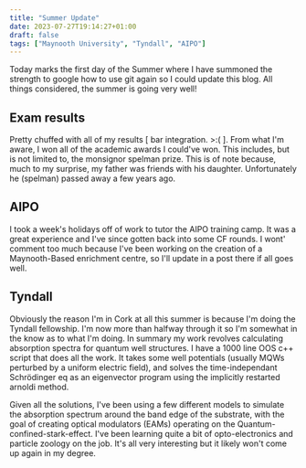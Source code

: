 ```yaml
---
title: "Summer Update"
date: 2023-07-27T19:14:27+01:00
draft: false
tags: ["Maynooth University", "Tyndall", "AIPO"]
---
```


Today marks the first day of the Summer where I have summoned the strength to google how to use git again so I could update this blog. All things considered, the summer is going very well!

## Exam results

Pretty chuffed with all of my results [ bar integration. >:( ]. From what I'm aware, I won all of the academic awards I could've won. This includes, but is not limited to, the monsignor spelman prize. This is of note because, much to my surprise, my father was friends with his daughter. Unfortunately he (spelman) passed away a few years ago.


## AIPO

I took a week's holidays off of work to tutor the AIPO training camp. It was a great experience and I've since gotten back into some CF rounds. I wont' comment too much because I've been working on the creation of a Maynooth-Based enrichment centre, so I'll update in a post there if all goes well.

## Tyndall

Obviously the reason I'm in Cork at all this summer is because I'm doing the Tyndall fellowship. I'm now more than halfway through it so I'm somewhat in the know as to what I'm doing. In summary my work revolves calculating absorption spectra for quantum well structures. I have a 1000 line OOS c++ script that does all the work. It takes some well potentials (usually MQWs perturbed by a uniform electric field), and solves the time-independant Schrödinger eq as an eigenvector program using the implicitly restarted arnoldi method.

Given all the solutions, I've been using a few different models to simulate the absorption spectrum around the band edge of the substrate, with the goal of creating optical modulators (EAMs) operating on the Quantum-confined-stark-effect. I've been learning quite a bit of opto-electronics and particle zoology on the job. It's all very interesting but it likely won't come up again in my degree.
